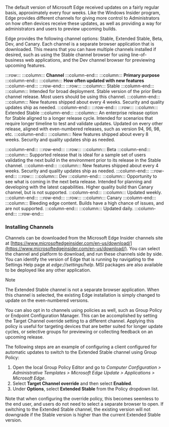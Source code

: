 The default version of Microsoft Edge received updates on a fairly regular basis, approximately every four weeks. Like the Windows Insider program, Edge provides different channels for giving more control to Administrators on how often devices receive these updates, as well as providing a way for administrators and users to preview upcoming builds.

Edge provides the following channel options: Stable, Extended Stable, Beta, Dev, and Canary. Each channel is a separate browser application that is downloaded. This means that you can have multiple channels installed if desired, such as using the Stable channel browser for using line-of-business web applications, and the Dev channel browser for previewing upcoming features.

:::row:::
  :::column:::
    **Channel**
  :::column-end:::
  :::column:::
    **Primary purpose**
  :::column-end:::
  :::column:::
    **How often updated with new features**
  :::column-end:::
:::row-end:::
:::row:::
  :::column:::
    Stable
  :::column-end:::
  :::column:::
    Intended for broad deployment. Stable version of the prior Beta channel release. Most users should be using this channel.
  :::column-end:::
  :::column:::
    New features shipped about every 4 weeks.
Security and quality updates ship as needed.
  :::column-end:::
:::row-end:::
:::row:::
  :::column:::
    Extended Stable
  :::column-end:::
  :::column:::
    An enterprise release option for Stable aligned to a longer release cycle. Intended for scenarios that require longer timeline to test and validate updates.
Updated on every other release, aligned with even-numbered releases, such as version 94, 96, 98, etc.
  :::column-end:::
  :::column:::
    New features shipped about every 8 weeks.
Security and quality updates ship as needed.

  :::column-end:::
:::row-end:::
:::row:::
  :::column:::
    Beta
  :::column-end:::
  :::column:::
    Supported release that is ideal for a sample set of users validating the next build in the environment prior to its release in the Stable channel.
  :::column-end:::
  :::column:::
    New features shipped about every 4 weeks.
Security and quality updates ship as needed.
  :::column-end:::
:::row-end:::
:::row:::
  :::column:::
    Dev
  :::column-end:::
  :::column:::
    Opportunity to see what is coming in the next beta release. Intended for planning and developing with the latest capabilities. Higher quality build than Canary channel, but is not supported.
  :::column-end:::
  :::column:::
    Updated weekly.
  :::column-end:::
:::row-end:::
:::row:::
  :::column:::
    Canary
  :::column-end:::
  :::column:::
    Bleeding edge content. Builds have a high chance of issues, and are not supported.
  :::column-end:::
  :::column:::
    Updated daily.
  :::column-end:::
:::row-end:::


### Installing Channels

Channels can be downloaded from the Microsoft Edge Insider channels site at [https://www.microsoftedgeinsider.com/en-us/download/](https://www.microsoftedgeinsider.com/en-us/download/). You can select the channel and platform to download, and run these channels side by side. You can identify the version of Edge that is running by navigating to the Settings Help page at *edge://settings/help*. MSI packages are also available to be deployed like any other application.

> [!NOTE]
> The Extended Stable channel is not a separate browser application. When this channel is selected, the existing Edge installation is simply changed to update on the even-numbered versions.

You can also opt in to channels using policies as well, such as Group Policy or Endpoint Configuration Manager. This can be accomplished by setting the Target Channel override setting to a different channel. Applying this policy is useful for targeting devices that are better suited for longer update cycles, or selective groups for previewing or collecting feedback on an upcoming release.

The following steps are an example of configuring a client configured for automatic updates to switch to the Extended Stable channel using Group Policy:

1.  Open the local Group Policy Editor and go to *Computer Configuration &gt; Administrative Templates &gt; Microsoft Edge Update &gt; Applications &gt; Microsoft Edge*.
2.  Select **Target Channel override** and then select **Enabled**.
3.  Under **Options**, select **Extended Stable** from the Policy dropdown list.

Note that when configuring the override policy, this becomes seemless to the end user, and users do not need to select a separate browser to open. If switching to the Extended Stable channel, the existing version will not downgrade if the Stable version is higher than the current Extended Stable version.
